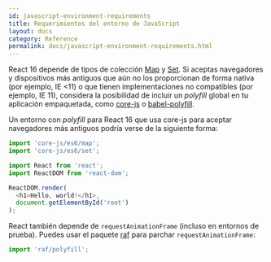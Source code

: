 ```yaml
---
id: javascript-environment-requirements
title: Requerimientos del entorno de JavaScript
layout: docs
category: Reference
permalink: docs/javascript-environment-requirements.html
---
```


React 16 depende de tipos de colección [Map](https://developer.mozilla.org/es/docs/Web/JavaScript/Referencia/Objetos_globales/Map) y [Set](https://developer.mozilla.org/es/docs/Web/JavaScript/Referencia/Objetos_globales/Set). Si aceptas navegadores y dispositivos más antiguos que aún no los proporcionan de forma nativa (por ejemplo, IE <11) o que tienen implementaciones no compatibles (por ejemplo, IE 11), considera la posibilidad de incluir un *polyfill* global en tu aplicación empaquetada, como [core-js](https://github.com/zloirock/core-js) o [babel-polyfill](https://babeljs.io/docs/usage/polyfill/).

Un entorno con *polyfill* para React 16 que usa core-js para aceptar navegadores más antiguos podría verse de la siguiente forma:

```js
import 'core-js/es6/map';
import 'core-js/es6/set';

import React from 'react';
import ReactDOM from 'react-dom';

ReactDOM.render(
  <h1>Hello, world!</h1>,
  document.getElementById('root')
);
```

React también depende de `requestAnimationFrame` (incluso en entornos de prueba).
Puedes usar el paquete [raf](https://www.npmjs.com/package/raf) para parchar `requestAnimationFrame`:

```js
import 'raf/polyfill';
```
